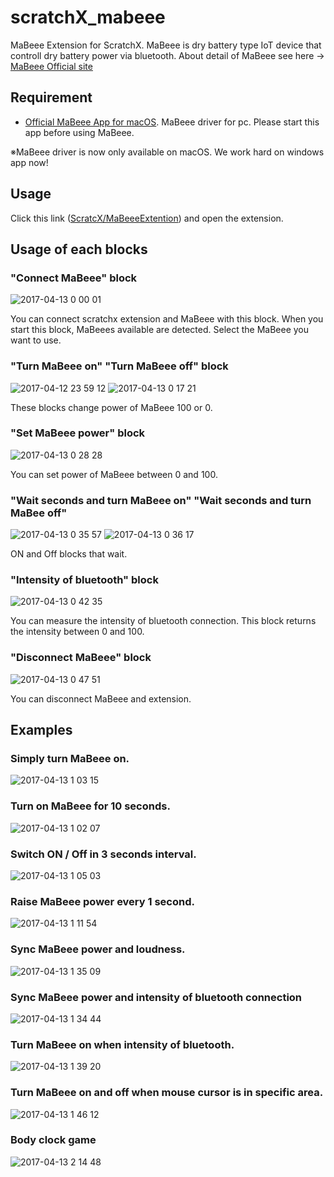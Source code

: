 # scratchX_mabeee
MaBeee Extension for ScratchX.
MaBeee is dry battery type IoT device that controll dry battery power via bluetooth.
About detail of MaBeee see here -> [MaBeee Official site](https://mabeee.mobi/)

## Requirement

- [Official MaBeee App for macOS](https://github.com/novars-jp/MaBeeeMacApp).
MaBeee driver for pc. Please start this app before using MaBeee.

※MaBeee driver is now only available on macOS. We work hard on windows app now!

## Usage
Click this link ([ScratcX/MaBeeeExtention](http://scratchx.org/?url=https://novars-jp.github.io/scratchX_mabeee/mabeee.en.js#scratch)) and open the extension.

## Usage of each blocks
### "Connect MaBeee" block
![2017-04-13 0 00 01](https://cloud.githubusercontent.com/assets/24409457/25064963/04cbcf14-2241-11e7-8f6c-20c9db15b236.png)

You can connect scratchx extension and MaBeee with this block.
When you start this block, MaBeees available are detected. Select the MaBeee you want to use.

### "Turn MaBeee on" "Turn MaBeee off" block
![2017-04-12 23 59 12](https://cloud.githubusercontent.com/assets/24409457/25064967/218eb4d6-2241-11e7-9101-8138e83a5e3e.png)
![2017-04-13 0 17 21](https://cloud.githubusercontent.com/assets/24409457/25064969/25e75d1c-2241-11e7-9411-07d98e43dcf0.png)

These blocks change power of MaBeee 100 or 0.

### "Set MaBeee power" block
![2017-04-13 0 28 28](https://cloud.githubusercontent.com/assets/24409457/25064974/3af804d6-2241-11e7-8586-b3fd8fec2031.png)

You can set power of MaBeee between 0 and 100.

### "Wait seconds and turn MaBeee on" "Wait seconds and turn MaBee off"
![2017-04-13 0 35 57](https://cloud.githubusercontent.com/assets/24409457/25064976/48df2aa2-2241-11e7-8d3e-283b04d77317.png)
![2017-04-13 0 36 17](https://cloud.githubusercontent.com/assets/24409457/25064977/4a9db05c-2241-11e7-8402-822db6bd3e7a.png)

ON and Off blocks that wait.

### "Intensity of bluetooth" block
![2017-04-13 0 42 35](https://cloud.githubusercontent.com/assets/24409457/25064986/573b650c-2241-11e7-9efa-25439ac80d6d.png)

You can measure the intensity of bluetooth connection.
This block returns the intensity between 0 and 100.

### "Disconnect MaBeee" block
![2017-04-13 0 47 51](https://cloud.githubusercontent.com/assets/24409457/25064988/613127e0-2241-11e7-930c-ce913b16ce22.png)

You can disconnect MaBeee and extension.

## Examples

### Simply turn MaBeee on.
![2017-04-13 1 03 15](https://cloud.githubusercontent.com/assets/24409457/25065029/d8f9393e-2241-11e7-8dcc-1b55c8c0c3fb.png)

### Turn on MaBeee for 10 seconds.
![2017-04-13 1 02 07](https://cloud.githubusercontent.com/assets/24409457/25065013/c1a86f8e-2241-11e7-98e0-cf770cab0081.png)

### Switch ON / Off in 3 seconds interval.
![2017-04-13 1 05 03](https://cloud.githubusercontent.com/assets/24409457/25065033/f2d760f6-2241-11e7-92b3-948e062742f6.png)

### Raise MaBeee power every 1 second.
![2017-04-13 1 11 54](https://cloud.githubusercontent.com/assets/24409457/25065078/13b72166-2243-11e7-8dde-5167352eea1f.png)


### Sync MaBeee power and loudness.
![2017-04-13 1 35 09](https://cloud.githubusercontent.com/assets/24409457/25065042/2d1bc7e8-2242-11e7-86b4-ea41f3ef015a.png)

### Sync MaBeee power and intensity of bluetooth connection
![2017-04-13 1 34 44](https://cloud.githubusercontent.com/assets/24409457/25065044/30fd5b4c-2242-11e7-8030-54c770142ebf.png)

### Turn MaBeee on when intensity of bluetooth.
![2017-04-13 1 39 20](https://cloud.githubusercontent.com/assets/24409457/25065047/50148b54-2242-11e7-8115-6abaf6d6f04a.png)

### Turn MaBeee on and off when mouse cursor is in specific area.
![2017-04-13 1 46 12](https://cloud.githubusercontent.com/assets/24409457/25065051/6477b562-2242-11e7-9d63-c85ee64b1a7d.png)

### Body clock game
![2017-04-13 2 14 48](https://cloud.githubusercontent.com/assets/24409457/25065060/7fd1c62c-2242-11e7-843f-17c41d06041e.png)
